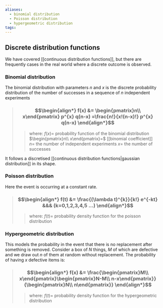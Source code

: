 ```yaml
---
aliases:
  - binomial distribution
  - Poisson distribution
  - hypergeometric distribution
tags:
---
```


## Discrete distribution functions

We have covered [[continuous distribution functions]], but there are frequently cases in the real world where a discrete outcome is observed. 

### Binomial distribution

The binomial distribution with parameters $n$ and $x$ is the discrete probability distribution of the number of successes in a sequence of $n$ independent experiments

> ### $$\begin{align*} f(x)  &= \begin{pmatrix}n\\ x\end{pmatrix} p^{x} q(n-x)  =\frac{n!}{x!(n-x)!} p^{x} q(n-x)  \end{align*}$$
>> where:
>> $f(x)=$ probability function of the binomial distribution
>> $\begin{pmatrix}n\\ x\end{pmatrix}=$ [[binomial coefficient]]
>> $n=$ the number of independent experiments
>> $x=$ the number of successes


It follows a discretised [[continuous distribution functions|gaussian distribution]] in its shape.

### Poisson distribution

Here the event is occurring at a constant rate.

> ### $$\begin{align*} f(t)  &= \frac{(\lambda t)^{k}}{k!} e^{-kt} &&& (k=0,1,2,3,4,5 ...) \end{align*}$$
>> where:
>> $f(t)=$ probability density function for the poisson distribution

### Hypergeometric distribution

This models the probability in the event that there is no replacement after something is removed. Consider a box of $N$ things, $M$ of which are defective and we draw out $n$ of them at random without replacement. The probability of having $x$ defective items is:

> ### $$\begin{align*} f(x)  &=  \frac{\begin{pmatrix}M\\ x\end{pmatrix}\begin{pmatrix}N-M\\ n-x\end{pmatrix}}{\begin{pmatrix}N\\ n\end{pmatrix}} \end{align*}$$
>> where:
>> $f(t)=$ probability density function for the hypergeometric distribution
